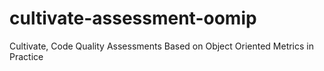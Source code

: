 # cultivate-assessment-oomip
Cultivate, Code Quality Assessments Based on Object Oriented Metrics in Practice
